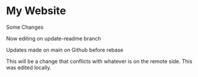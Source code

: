 # My Website

Some Changes


Now editing on update-readme branch

Updates made on main on Github before rebase

This will be a change that conflicts with
whatever is on the remote side.
This was edited locally.